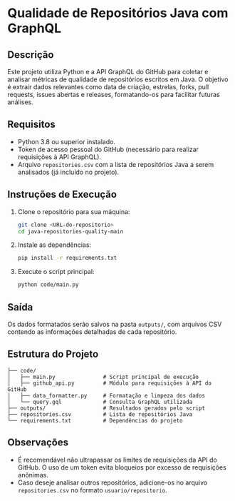 # Qualidade de Repositórios Java com GraphQL

## Descrição
Este projeto utiliza Python e a API GraphQL do GitHub para coletar e analisar métricas de qualidade de repositórios escritos em Java. O objetivo é extrair dados relevantes como data de criação, estrelas, forks, pull requests, issues abertas e releases, formatando-os para facilitar futuras análises.

## Requisitos
- Python 3.8 ou superior instalado.
- Token de acesso pessoal do GitHub (necessário para realizar requisições à API GraphQL).
- Arquivo `repositories.csv` com a lista de repositórios Java a serem analisados (já incluído no projeto).

## Instruções de Execução
1. Clone o repositório para sua máquina:
   ```bash
   git clone <URL-do-repositorio>
   cd java-repositories-quality-main
   ```

2. Instale as dependências:
   ```bash
   pip install -r requirements.txt
   ```

3. Execute o script principal:
   ```bash
   python code/main.py
   ```

## Saída
Os dados formatados serão salvos na pasta `outputs/`, com arquivos CSV contendo as informações detalhadas de cada repositório.

## Estrutura do Projeto
```
├── code/
│   ├── main.py               # Script principal de execução
│   ├── github_api.py         # Módulo para requisições à API do GitHub
│   ├── data_formatter.py     # Formatação e limpeza dos dados
│   └── query.gql             # Consulta GraphQL utilizada
├── outputs/                  # Resultados gerados pelo script
├── repositories.csv          # Lista de repositórios Java
└── requirements.txt          # Dependências do projeto
```

## Observações
- É recomendável não ultrapassar os limites de requisições da API do GitHub. O uso de um token evita bloqueios por excesso de requisições anônimas.
- Caso deseje analisar outros repositórios, adicione-os no arquivo `repositories.csv` no formato `usuario/repositorio`.
